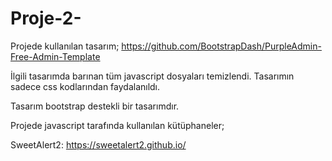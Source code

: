# Proje-2-
Projede kullanılan tasarım; https://github.com/BootstrapDash/PurpleAdmin-Free-Admin-Template

İlgili tasarımda barınan tüm javascript dosyaları temizlendi. Tasarımın sadece css kodlarından faydalanıldı.

Tasarım bootstrap destekli bir tasarımdır.

Projede javascript tarafında kullanılan kütüphaneler;

SweetAlert2: https://sweetalert2.github.io/
